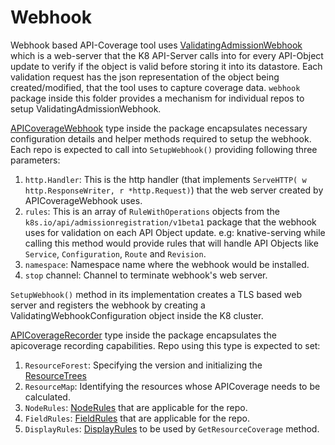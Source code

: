 # Webhook

Webhook based API-Coverage tool uses
[ValidatingAdmissionWebhook](https://kubernetes.io/docs/reference/access-authn-authz/admission-controllers/#validatingadmissionwebhook)
which is a web-server that the K8 API-Server calls into for every API-Object
update to verify if the object is valid before storing it into its datastore.
Each validation request has the json representation of the object being
created/modified, that the tool uses to capture coverage data. `webhook` package
inside this folder provides a mechanism for individual repos to setup
ValidatingAdmissionWebhook.

[APICoverageWebhook](webhook.go) type inside the package encapsulates necessary
configuration details and helper methods required to setup the webhook. Each
repo is expected to call into `SetupWebhook()` providing following three
parameters:

1. `http.Handler`: This is the http handler (that implements
   `ServeHTTP( w http.ResponseWriter, r *http.Request)`) that the web server
   created by APICoverageWebhook uses.
1. `rules`: This is an array of `RuleWithOperations` objects from the
   `k8s.io/api/admissionregistration/v1beta1` package that the webhook uses for
   validation on each API Object update. e.g: knative-serving while calling this
   method would provide rules that will handle API Objects like `Service`,
   `Configuration`, `Route` and `Revision`.
1. `namespace`: Namespace name where the webhook would be installed.
1. `stop` channel: Channel to terminate webhook's web server.

`SetupWebhook()` method in its implementation creates a TLS based web server and
registers the webhook by creating a ValidatingWebhookConfiguration object inside
the K8 cluster.

[APICoverageRecorder](apicoverage_recorder.go) type inside the package
encapsulates the apicoverage recording capabilities. Repo using this type is
expected to set:

1. `ResourceForest`: Specifying the version and initializing the
   [ResourceTrees](../resourcetree/resourcetree.go)
1. `ResourceMap`: Identifying the resources whose APICoverage needs to be
   calculated.
1. `NodeRules`: [NodeRules](../resourcetree/rule.go) that are applicable for the
   repo.
1. `FieldRules`: [FieldRules](../resourcetree/rule.go) that are applicable for
   the repo.
1. `DisplayRules`: [DisplayRules](../view/rule.go) to be used by
   `GetResourceCoverage` method.
